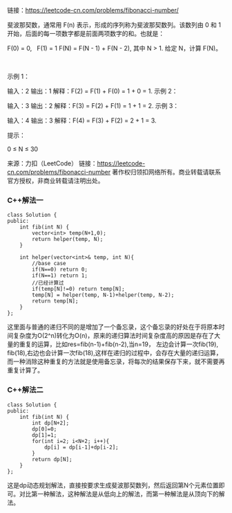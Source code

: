 链接：https://leetcode-cn.com/problems/fibonacci-number/

斐波那契数，通常用 F(n) 表示，形成的序列称为斐波那契数列。该数列由 0 和 1 开始，后面的每一项数字都是前面两项数字的和。也就是：

F(0) = 0,   F(1) = 1
F(N) = F(N - 1) + F(N - 2), 其中 N > 1.
给定 N，计算 F(N)。

 

示例 1：

输入：2
输出：1
解释：F(2) = F(1) + F(0) = 1 + 0 = 1.
示例 2：

输入：3
输出：2
解释：F(3) = F(2) + F(1) = 1 + 1 = 2.
示例 3：

输入：4
输出：3
解释：F(4) = F(3) + F(2) = 2 + 1 = 3.
 

提示：

0 ≤ N ≤ 30

来源：力扣（LeetCode）
链接：https://leetcode-cn.com/problems/fibonacci-number
著作权归领扣网络所有。商业转载请联系官方授权，非商业转载请注明出处。

### C++解法一 ###
```
class Solution {
public:
    int fib(int N) {
        vector<int> temp(N+1,0);
        return helper(temp, N);
    }

    int helper(vector<int>& temp, int N){
        //base case
        if(N==0) return 0;
        if(N==1) return 1;
        //已经计算过
        if(temp[N]!=0) return temp[N];
        temp[N] = helper(temp, N-1)+helper(temp, N-2);
        return temp[N];
    }
};
```
这里面与普通的递归不同的是增加了一个备忘录，这个备忘录的好处在于将原本时间复杂度为O(2^n)转化为O(n)，原来的递归算法时间复杂度高的原因是存在了大量的重复的运算，比如res=fib(n-1)+fib(n-2),当n=19，
左边会计算一次fib(19), fib(18),右边也会计算一次fib(18),这样在递归的过程中，会存在大量的递归运算，而一种消除这种重复的方法就是使用备忘录，将每次的结果保存下来，就不需要再重复计算了。

### C++解法二 ###
```
class Solution {
public:
    int fib(int N) {
        int dp[N+2];
        dp[0]=0;
        dp[1]=1;
        for(int i=2; i<N+2; i++){
            dp[i] = dp[i-1]+dp[i-2];
        }
        return dp[N];
    }
};
```
这是dp动态规划解法，直接按要求生成斐波那契数列，然后返回第N个元素位置即可。对比第一种解法，这种解法是从低向上的解法，而第一种解法是从顶向下的解法。
